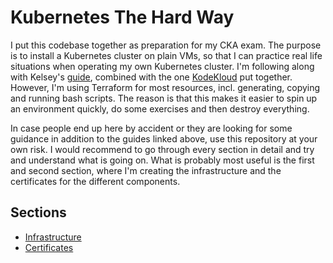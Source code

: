 # Kubernetes The Hard Way

I put this codebase together as preparation for my CKA exam.  The purpose is to install a Kubernetes cluster on plain VMs, so that I can practice real life situations when operating my own Kubernetes cluster.  I'm following along with Kelsey's [guide](https://github.com/kelseyhightower/kubernetes-the-hard-way), combined with the one [KodeKloud](https://github.com/ddometita/mmumshad-kubernetes-the-hard-way/blob/master/docs/01-prerequisites.md) put together.  However, I'm using Terraform for most resources, incl. generating, copying and running bash scripts.  The reason is that this makes it easier to spin up an environment quickly, do some exercises and then destroy everything.

In case people end up here by accident or they are looking for some guidance in addition to the guides linked above, use this repository at your own risk.  I would recommend to go through every section in detail and try and understand what is going on.  What is probably most useful is the first and second section, where I'm creating the infrastructure and the certificates for the different components.  

## Sections
- [Infrastructure](./01_-_infrastructure)
- [Certificates](./02_-_certificates)

